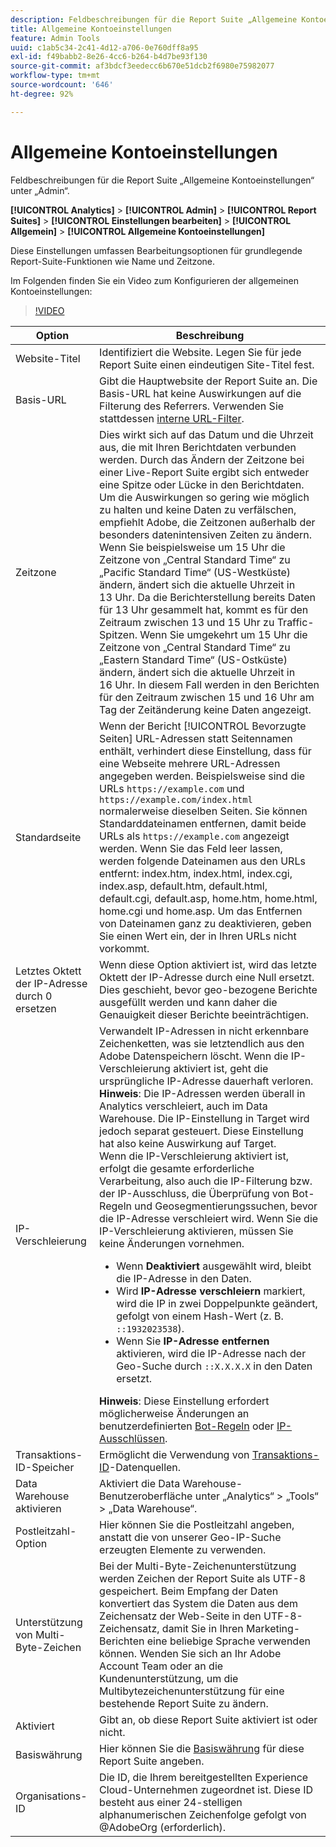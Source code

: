 ```yaml
---
description: Feldbeschreibungen für die Report Suite „Allgemeine Kontoeinstellungen“ in der Admin-Konsole.
title: Allgemeine Kontoeinstellungen
feature: Admin Tools
uuid: c1ab5c34-2c41-4d12-a706-0e760dff8a95
exl-id: f49babb2-8e26-4cc6-b264-b4d7be93f130
source-git-commit: af3bdcf3eedecc6b670e51dcb2f6980e75982077
workflow-type: tm+mt
source-wordcount: '646'
ht-degree: 92%

---
```


# Allgemeine Kontoeinstellungen

Feldbeschreibungen für die Report Suite „Allgemeine Kontoeinstellungen“ unter „Admin“.

**[!UICONTROL Analytics]** > **[!UICONTROL Admin]** > **[!UICONTROL Report Suites]** > **[!UICONTROL Einstellungen bearbeiten]** > **[!UICONTROL Allgemein]** > **[!UICONTROL Allgemeine Kontoeinstellungen]**

Diese Einstellungen umfassen Bearbeitungsoptionen für grundlegende Report-Suite-Funktionen wie Name und Zeitzone.

Im Folgenden finden Sie ein Video zum Konfigurieren der allgemeinen Kontoeinstellungen:

>[!VIDEO](https://video.tv.adobe.com/v/332330/?quality=12)

| Option | Beschreibung |
|--- |--- |
| Website-Titel | Identifiziert die Website. Legen Sie für jede Report Suite einen eindeutigen Site-Titel fest. |
| Basis-URL | Gibt die Hauptwebsite der Report Suite an. Die Basis-URL hat keine Auswirkungen auf die Filterung des Referrers. Verwenden Sie stattdessen [interne URL-Filter](/help/admin/admin/c-manage-report-suites/c-edit-report-suites/general/internal-url-filter-admin.md). |
| Zeitzone | Dies wirkt sich auf das Datum und die Uhrzeit aus, die mit Ihren Berichtdaten verbunden werden.  Durch das Ändern der Zeitzone bei einer Live-Report Suite ergibt sich entweder eine Spitze oder Lücke in den Berichtdaten. Um die Auswirkungen so gering wie möglich zu halten und keine Daten zu verfälschen, empfiehlt Adobe, die Zeitzonen außerhalb der besonders datenintensiven Zeiten zu ändern.  Wenn Sie beispielsweise um 15 Uhr die Zeitzone von „Central Standard Time“ zu „Pacific Standard Time“ (US-Westküste) ändern, ändert sich die aktuelle Uhrzeit in 13 Uhr. Da die Berichterstellung bereits Daten für 13 Uhr gesammelt hat, kommt es für den Zeitraum zwischen 13 und 15 Uhr zu Traffic-Spitzen.  Wenn Sie umgekehrt um 15 Uhr die Zeitzone von „Central Standard Time“ zu „Eastern Standard Time“ (US-Ostküste) ändern, ändert sich die aktuelle Uhrzeit in 16 Uhr. In diesem Fall werden in den Berichten für den Zeitraum zwischen 15 und 16 Uhr am Tag der Zeitänderung keine Daten angezeigt. |
| Standardseite | Wenn der Bericht [!UICONTROL Bevorzugte Seiten] URL-Adressen statt Seitennamen enthält, verhindert diese Einstellung, dass für eine Webseite mehrere URL-Adressen angegeben werden. Beispielsweise sind die URLs `https://example.com` und `https://example.com/index.html` normalerweise dieselben Seiten. Sie können Standarddateinamen entfernen, damit beide URLs als `https://example.com` angezeigt werden.  Wenn Sie das Feld leer lassen, werden folgende Dateinamen aus den URLs entfernt: index.htm, index.html, index.cgi, index.asp, default.htm, default.html, default.cgi, default.asp, home.htm, home.html, home.cgi und home.asp.  Um das Entfernen von Dateinamen ganz zu deaktivieren, geben Sie einen Wert ein, der in Ihren URLs nicht vorkommt. |
| Letztes Oktett der IP-Adresse durch 0 ersetzen | Wenn diese Option aktiviert ist, wird das letzte Oktett der IP-Adresse durch eine Null ersetzt. Dies geschieht, bevor geo-bezogene Berichte ausgefüllt werden und kann daher die Genauigkeit dieser Berichte beeinträchtigen. |
| IP-Verschleierung | Verwandelt IP-Adressen in nicht erkennbare Zeichenketten, was sie letztendlich aus den Adobe Datenspeichern löscht. Wenn die IP-Verschleierung aktiviert ist, geht die ursprüngliche IP-Adresse dauerhaft verloren.   <br> **Hinweis**: Die IP-Adressen werden überall in Analytics verschleiert, auch im Data Warehouse. Die IP-Einstellung in Target wird jedoch separat gesteuert. Diese Einstellung hat also keine Auswirkung auf Target.<br> Wenn die IP-Verschleierung aktiviert ist, erfolgt die gesamte erforderliche Verarbeitung, also auch die IP-Filterung bzw. der IP-Ausschluss, die Überprüfung von Bot-Regeln und Geosegmentierungssuchen, bevor die IP-Adresse verschleiert wird. Wenn Sie die IP-Verschleierung aktivieren, müssen Sie keine Änderungen vornehmen.<ul><li>Wenn **Deaktiviert** ausgewählt wird, bleibt die IP-Adresse in den Daten.</li><li>Wird **IP-Adresse verschleiern** markiert, wird die IP in zwei Doppelpunkte geändert, gefolgt von einem Hash-Wert (z. B. `::1932023538`).</li><li>Wenn Sie **IP-Adresse entfernen** aktivieren, wird die IP-Adresse nach der Geo-Suche durch `::X.X.X.X` in den Daten ersetzt.</li></ul>**Hinweis**: Diese Einstellung erfordert möglicherweise Änderungen an benutzerdefinierten [Bot-Regeln](/help/admin/admin/c-manage-report-suites/c-edit-report-suites/general/bot-removal/bot-rules.md) oder [IP-Ausschlüssen](/help/admin/admin/exclude-ip.md). |
| Transaktions-ID-Speicher | Ermöglicht die Verwendung von [Transaktions-ID](/help/import/data-sources/transactionid.md)-Datenquellen. |
| Data Warehouse aktivieren | Aktiviert die Data Warehouse-Benutzeroberfläche unter „Analytics“ > „Tools“ > „Data Warehouse“. |
| Postleitzahl-Option | Hier können Sie die Postleitzahl angeben, anstatt die von unserer Geo-IP-Suche erzeugten Elemente zu verwenden. |
| Unterstützung von Multi-Byte-Zeichen | Bei der Multi-Byte-Zeichenunterstützung werden Zeichen der Report Suite als UTF-8 gespeichert. Beim Empfang der Daten konvertiert das System die Daten aus dem Zeichensatz der Web-Seite in den UTF-8-Zeichensatz, damit Sie in Ihren Marketing-Berichten eine beliebige Sprache verwenden können. Wenden Sie sich an Ihr Adobe Account Team oder an die Kundenunterstützung, um die Multibytezeichenunterstützung für eine bestehende Report Suite zu ändern. |
| Aktiviert | Gibt an, ob diese Report Suite aktiviert ist oder nicht. |
| Basiswährung | Hier können Sie die [Basiswährung](https://experienceleague.adobe.com/docs/analytics/implementation/vars/config-vars/currencycode.html?lang=de) für diese Report Suite angeben. |
| Organisations-ID | Die ID, die Ihrem bereitgestellten Experience Cloud-Unternehmen zugeordnet ist. Diese ID besteht aus einer 24-stelligen alphanumerischen Zeichenfolge gefolgt von @AdobeOrg (erforderlich). |